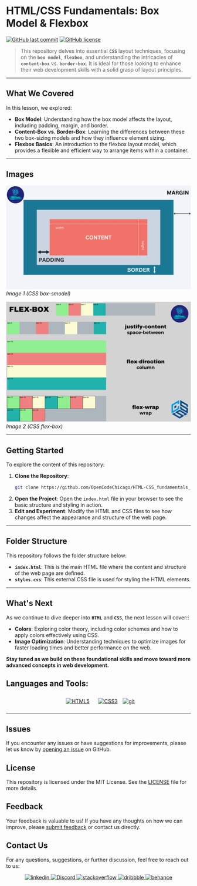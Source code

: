 # HTML/CSS Fundamentals: Box Model & Flexbox

[![GitHub last commit](https://img.shields.io/github/last-commit/OpenCodeChicago/HTML-CSS_fundamentals_part2)](https://github.com/OpenCodeChicago/HTML-CSS_fundamentals_part2/commits/main)
[![GitHub license](https://img.shields.io/github/license/OpenCodeChicago/HTML-CSS_fundamentals_part2)](https://github.com/OpenCodeChicago/HTML-CSS_fundamentals_part2/blob/main/LICENSE)

> This repository delves into essential **`CSS`** layout techniques, focusing on the **`box model`**, **`flexbox`**, and understanding the intricacies of **`content-box`** vs. **`border-box`**. It is ideal for those looking to enhance their web development skills with a solid grasp of layout principles.

---

## What We Covered

In this lesson, we explored:

- **Box Model**: Understanding how the box model affects the layout, including padding, margin, and border.
- **Content-Box vs. Border-Box**: Learning the differences between these two box-sizing models and how they influence element sizing.
- **Flexbox Basics**: An introduction to the flexbox layout model, which provides a flexible and efficient way to arrange items within a container.

---

## Images

![box-model](images/box-sizing.png) _Image 1
(CSS box-smodel)_

![flex-box](images/flex-box.png) _Image 2
(CSS flex-box)_

---

## Getting Started

To explore the content of this repository:

1. **Clone the Repository**: 
   ```bash
   git clone https://github.com/OpenCodeChicago/HTML-CSS_fundamentals_part2.git
   ```
2. **Open the Project**:
   Open the `index.html` file in your browser to see the basic structure and styling in action.
3. **Edit and Experiment**:
   Modify the HTML and CSS files to see how changes affect the appearance and structure of the web page.

---

## Folder Structure

This repository follows the folder structure below:
- **`index.html`**: This is the main HTML file where the content and structure of the web page are defined.
- **`styles.css`**: This external CSS file is used for styling the HTML elements.

---

## What's Next

As we continue to dive deeper into **`HTML`** and **`CSS`**, the next lesson will cover::
- **Colors**: Exploring color theory, including color schemes and how to apply colors effectively using CSS.
- **Image Optimization**: Understanding techniques to optimize images for faster loading times and better performance on the web.


**Stay tuned as we build on these foundational skills and move toward more advanced concepts in web development.**

## Languages and Tools:

<div align="center">

<a href="https://en.wikipedia.org/wiki/HTML5" target="_blank"><img style="margin: 10px" src="https://profilinator.rishav.dev/skills-assets/html5-original-wordmark.svg" alt="HTML5" height="50" /></a>
<a href="https://www.w3schools.com/css/" target="_blank"><img style="margin: 10px" src="https://profilinator.rishav.dev/skills-assets/css3-original-wordmark.svg" alt="CSS3" height="50" /></a>
<a href="https://git-scm.com/" target="_blank" rel="noreferrer">
<img src="https://www.vectorlogo.zone/logos/git-scm/git-scm-icon.svg" alt="git" width="40" height="40"/></a>

</div>

---

## Issues

If you encounter any issues or have suggestions for improvements, please let us know by [opening an issue](https://github.com/OpenCodeChicago/HTML-CSS_fundamentals_part2/issues) on GitHub.

## License

This repository is licensed under the MIT License. See the [LICENSE](LICENSE) file for more details.

## Feedback

Your feedback is valuable to us! If you have any thoughts on how we can improve, please [submit feedback](https://github.com/OpenCodeChicago/HTML-CSS_fundamentals_part2/issues) or contact us directly.

## Contact Us

For any questions, suggestions, or further discussion, feel free to reach out to us:

<div align="center">
<a href="https://linkedin.com/in/alex-smagin29" target="_blank">
<img src=https://img.shields.io/badge/linkedin-%231E77B5.svg?&style=for-the-badge&logo=linkedin&logoColor=white alt=linkedin style="margin-bottom: 5px;" />
</a>
<a href="https://discord.gg/t6MGsCqdFX" target="_blank">
<img src="https://img.shields.io/badge/discord-%237289DA.svg?&style=for-the-badge&logo=discord&logoColor=white" alt="Discord" style="margin-bottom: 5px;" />
</a>
<a href="https://stackoverflow.com/users/22484161/alex-smagin" target="_blank">
<img src=https://img.shields.io/badge/stackoverflow-%23F28032.svg?&style=for-the-badge&logo=stackoverflow&logoColor=white alt=stackoverflow style="margin-bottom: 5px;" />
</a>
<a href="https://dribbble.com/Alexandrbig1" target="_blank">
<img src=https://img.shields.io/badge/dribbble-%23E45285.svg?&style=for-the-badge&logo=dribbble&logoColor=white alt=dribbble style="margin-bottom: 5px;" />
</a>
<a href="https://www.behance.net/a1126" target="_blank">
<img src=https://img.shields.io/badge/behance-%23191919.svg?&style=for-the-badge&logo=behance&logoColor=white alt=behance style="margin-bottom: 5px;" />
</a>

</div>
